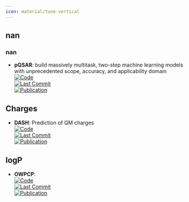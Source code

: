 ```yaml
---
icon: material/tune-vertical
---
```



## **nan**
### **nan**
- **pQSAR**: build massively multitask, two-step machine learning models with unprecedented scope, accuracy, and applicability domain  
	[![Code](https://img.shields.io/github/stars/Novartis/pQSAR?style=for-the-badge&logo=github)](https://github.com/Novartis/pQSAR)  
	[![Last Commit](https://img.shields.io/github/last-commit/Novartis/pQSAR?style=for-the-badge&logo=github)](https://github.com/Novartis/pQSAR)  
	[![Publication](https://img.shields.io/badge/Publication-Citations:14-blue?style=for-the-badge&logo=bookstack)](https://doi.org/10.1021/acs.jcim.0c01342)  

## **Charges**
- **DASH**: Prediction of QM charges  
	[![Code](https://img.shields.io/github/stars/rinikerlab/DASH-tree?style=for-the-badge&logo=github)](https://github.com/rinikerlab/DASH-tree)  
	[![Last Commit](https://img.shields.io/github/last-commit/rinikerlab/DASH-tree?style=for-the-badge&logo=github)](https://github.com/rinikerlab/DASH-tree)  
	[![Publication](https://img.shields.io/badge/Publication-Citations:0-blue?style=for-the-badge&logo=bookstack)](https://doi.org/10.1063/5.0218154)  

## **logP**
- **OWPCP**:   
	[![Code](https://img.shields.io/github/stars/jmohammadmaleki/OWPCP?style=for-the-badge&logo=github)](https://github.com/jmohammadmaleki/OWPCP.git)  
	[![Last Commit](https://img.shields.io/github/last-commit/jmohammadmaleki/OWPCP?style=for-the-badge&logo=github)](https://github.com/jmohammadmaleki/OWPCP.git)  
	[![Publication](https://img.shields.io/badge/Publication-Citations:0-blue?style=for-the-badge&logo=bookstack)](https://doi.org/10.48550/arXiv.2410.18118)  
